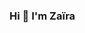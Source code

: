 ### Hi 👋 I'm Zaïra

<!--
**ZCO2601/ZCO2601** is a ✨ _special_ ✨ repository because its `README.md` (this file) appears on your GitHub profile.

- 🔭 I’m currently working to improve my skills on Ruby and JavaScript after a training at Le Wagon in Paris for 9 weeks full-time intensive coding bootcamp learning HTML, CSS, Sass, Bootstrap,
JavaScript ES6, Stimulus, Figma, PostgreSQL, git, GitHub, Heroku and Ruby on Rails.
- 🌱 I plan to start training in React to go further in my learning
- 👯 I'm looking to collaborate on new projects with developers in order to work as a team and improve my skills
- 📫 How to reach me: zairacosman@gmail.com

## My bootcamp projects 
- CraftNest, an Air BnB clone (artist studio rental) : (https://craftnest-99b1807651be.herokuapp.com/)
- ApprentiClic, an easy and intuitive online course platform for digital illiterates : (https://www.apprenticlic.fr/)

## More about me
[CV ZC Dev FR.pdf](https://github.com/ZCO2601/ZCO2601/files/13860067/CV.ZC.Dev.FR.pdf)

